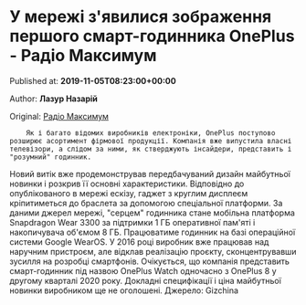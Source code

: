 
# У мережі з'явилися зображення першого смарт-годинника OnePlus - Радіо Максимум

Published at: **2019-11-05T08:23:00+00:00**

Author: **Лазур Назарій**

Original: [Радіо Максимум](https://maximum.fm/u-merezhi-zyavilisya-zobrazhennya-pershogo-smart-godinnika-oneplus_n169080)


        Як і багато відомих виробників електроніки, OnePlus поступово розширює асортимент фірмової продукції. Компанія вже випустила власні телевізори, а слідом за ними, як стверджують інсайдери, представить і "розумний" годинник.
      
Новий витік вже продемонстрував передбачуваний дизайн майбутньої новинки і розкрив її основні характеристики.
Відповідно до опублікованого в мережі ескізу, гаджет з круглим дисплеєм кріпитиметься до браслета за допомогою спеціальної платформи.
За даними джерел мережі, "серцем" годинника стане мобільна платформа Snapdragon Wear 3300 за підтримки 1 ГБ оперативної пам'яті і накопичувача об'ємом 8 ГБ. Працюватиме годинник на базі операційної системи Google WearOS.
У 2016 році виробник вже працював над наручним пристроєм, але відклав реалізацію проєкту, сконцентрувавши зусилля на розробці смартфонів. Очікується, що компанія представить смарт-годинник під назвою OnePlus Watch одночасно з OnePlus 8 у другому кварталі 2020 року.
Докладні специфікації і ціна майбутньої новинки виробником ще не оголошені.
Джерело: Gizchina
